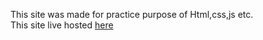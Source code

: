 This site was made for practice purpose of Html,css,js etc.<br>
This site live hosted <a href='https://www.nitcmt.tk/'>here</a>
